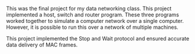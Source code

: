 This was the final project for my data networking class. This project implemented a host, switch and router program. These three programs worked together to simulate a computer network over a single computer. However, it is possible to run this over a network of multiple machines.

This project implemented the Stop and Wait protocol and ensured accurate data delivery of MAC frames.